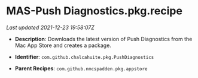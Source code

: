 # MAS-Push Diagnostics.pkg.recipe

_Last updated 2021-12-23 19:58:07Z_

- **Description**: Downloads the latest version of Push Diagnostics from the Mac App Store and creates a package.

- **Identifier**: `com.github.chalcahuite.pkg.PushDiagnostics`

- **Parent Recipes**: `com.github.nmcspadden.pkg.appstore`
